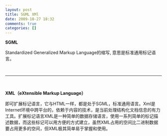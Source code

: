 ```yaml
---
layout: post
title: SGML XMl
date: 2009-10-27 18:32
comments: true
categories: []
---
```

<p><strong>SGML</strong></p>
<p>Standardized Generalized Markup Language的缩写, 意思是标准通用标记语言。</p>
<p> </p>
<hr/><p> </p>
<p><strong>XML（eXtensible Markup Language）</strong></p>
<p>
即可扩展标记语言，它与HTML一样，都是处于SGML，标准通用语言。Xml是Internet环境中跨平台的，依赖于内容的技术，是当前处理结构化文档信息的有力工具。扩展标记语言XML是一种简单的数据存储语言，使用一系列简单的标记描述数据，而这些标记可以用方便的方式建立，虽然XML占用的空间比二进制数据要占用更多的空间，但XML极其简单易于掌握和使用。</p>
